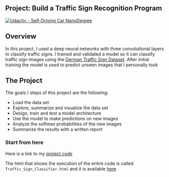 ## Project: Build a Traffic Sign Recognition Program
[![Udacity - Self-Driving Car NanoDegree](https://s3.amazonaws.com/udacity-sdc/github/shield-carnd.svg)](http://www.udacity.com/drive)

Overview
---
In this project, I used a deep neural networks with three convolutional layers to classify traffic signs. I trained and validated a model so it can classify traffic sign images using the [German Traffic Sign Dataset](http://benchmark.ini.rub.de/?section=gtsrb&subsection=dataset). After initial training the model is used to predict unseen images that I personally took



The Project
---
The goals / steps of this project are the following:
* Load the data set
* Explore, summarize and visualize the data set
* Design, train and test a model architecture
* Use the model to make predictions on new images
* Analyze the softmax probabilities of the new images
* Summarize the results with a written report

### Start from here
Here is a link to my [project code](https://github.com/GiorGio82/P3-Traffic-Sign-Classifier/blob/master/Traffic_Sign_Classifier.ipynb)

The html that shows the execution of the entire code is called `Traffic_Sign_Classifier.html` and it is available [here](https://github.com/GiorGio82/P3-Traffic-Sign-Classifier/blob/master/Traffic_Sign_Classifier.html)
